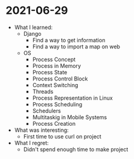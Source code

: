 # 2021-06-29

- What I learned: 
  - Django
    - Find a way to get information
    - Find a way to import a map on web
  - OS
    - Process Concept
    - Process in Memory
    - Process State
    - Process Control Block
    - Context Switching
    - Threads
    - Process Representation in Linux
    - Process Scheduling
    - Schedulers
    - Multitaskig in Mobile Systems
    - Process Creation
- What was interesting:
  - First time to use curl on project 
- What I regret: 
  - Didn't spend enough time to make project